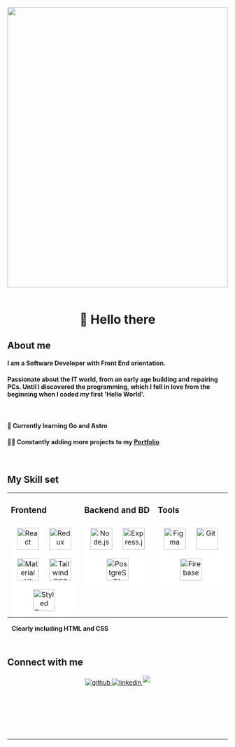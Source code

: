 <div align="center" style="height:40rem">
<img src="https://rishavanand.github.io/static/images/greetings.gif" align="center" style="width:100%"/>
</div>

<br/>

<div align="center"> <h1> 👋 Hello there  </h1> </div>

<h2>About me </h2>

<h4>I am a Software Developer with <span style="font-weight: bold">Front End orientation</span>.</h4> 
<h4> Passionate about the IT world, from an early age building and repairing PCs. Until I discovered the programming, which I fell in love from the beginning when I coded my first 'Hello World'. </h4>
<br/>

<h4> 🌱 Currently learning Go and Astro</h4>
<h4> 👨‍💻 Constantly adding more projects to my <a href="https://kevincorman.vercel.app/" target="_blank">Portfolio </a> </h4>


<br/>

<h2>My Skill set </h2>

<table><tr><td valign="top" width="33%">

<h3>Frontend </h3>

<div align="center" style="background-color: white">  
<a href="https://reactjs.org/" target="_blank"><img style="margin: 10px" src="https://profilinator.rishav.dev/skills-assets/react-original-wordmark.svg" alt="React" height="50" /></a>  
<a href="https://redux.js.org/" target="_blank"><img style="margin: 10px" src="https://profilinator.rishav.dev/skills-assets/redux-original.svg" alt="Redux" height="50" /></a>  
<a href="https://mui.com/" target="_blank"><img style="margin: 10px" src="https://profilinator.rishav.dev/skills-assets/mui.png" alt="Material UI" height="50" /></a>  
<a href="https://www.tailwindcss.com/" target="_blank"><img style="margin: 10px" src="https://profilinator.rishav.dev/skills-assets/tailwindcss.svg" alt="Tailwind CSS" height="50" /></a>  
<a href="https://styled-components.com/" target="_blank"><img style="margin: 10px" src="https://profilinator.rishav.dev/skills-assets/styled-components.png" alt="Styled Components" height="50" /></a>  
</div>

</td><td valign="top" width="33%">

<h3>Backend and BD</h3>

<div align="center" style="background-color: #FFFFFF">  
<a href="https://nodejs.org/" target="_blank"><img style="margin: 10px" src="https://profilinator.rishav.dev/skills-assets/nodejs-original-wordmark.svg" alt="Node.js" height="50" /></a>  
<a href="https://expressjs.com/" target="_blank"><img style="margin: 10px" src="https://profilinator.rishav.dev/skills-assets/express-original-wordmark.svg" alt="Express.js" height="50" /></a>  
<a href="https://www.postgresql.org/" target="_blank"><img style="margin: 10px" src="https://profilinator.rishav.dev/skills-assets/postgresql-original-wordmark.svg" alt="PostgreSQL" height="50" /></a>  
</div>

</td><td valign="top" width="33%">

<h3>Tools </h3>

<div align="center" style="background-color: white">  
<a href="https://www.figma.com/" target="_blank"><img style="margin: 10px" src="https://profilinator.rishav.dev/skills-assets/figma-icon.svg" alt="Figma" height="50" /></a>  
<a href="https://github.com/" target="_blank"><img style="margin: 10px" src="https://profilinator.rishav.dev/skills-assets/git-scm-icon.svg" alt="Git" height="50" /></a>  
<a href="https://firebase.google.com/" target="_blank"><img style="margin: 10px" src="https://profilinator.rishav.dev/skills-assets/firebase.png" alt="Firebase" height="50" /></a>  
</div>

</td></tr></table>
<h4 style="margin: 10px"> Clearly including <span style="font-weight: bold">HTML</span> and <span style="font-weight: bold">CSS</span> </h4>
<br/>

<h2>Connect with me </h2>

<div align="center">
<a href="https://github.com/laoset" target="_blank">
<img src=https://img.shields.io/badge/github-%2324292e.svg?&style=for-the-badge&logo=github&logoColor=white alt=github style="margin-bottom: 5px;" />
</a>
<a href="https://linkedin.com/in/alan-kevin-corman-samanamud-22b566176" target="_blank">
<img src=https://img.shields.io/badge/linkedin-%231E77B5.svg?&style=for-the-badge&logo=linkedin&logoColor=white alt=linkedin style="margin-bottom: 5px;" />
</a>
<a href="https://linkedin.com/in/alan-kevin-corman-samanamud-22b566176" target="_blank">
<img src=https://img.shields.io/badge/Gmail-D14836?style=for-the-badge&logo=gmail&logoColor=white style="margin-bottom: 5px;" />
</a>    
</div>

<br/>

<br/>

<br/>

<br/>

<br/>

<br />

---
